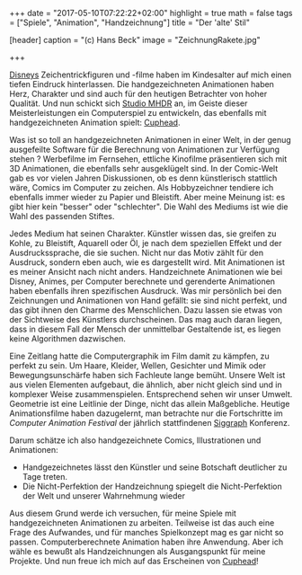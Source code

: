 +++
date = "2017-05-10T07:22:22+02:00"
highlight = true
math = false
tags = ["Spiele", "Animation", "Handzeichnung"]
title = "Der 'alte' Stil"

[header]
  caption = "(c) Hans Beck"
  image = "ZeichnungRakete.jpg"

+++

[Disneys](http://disney.com) Zeichentrickfiguren und -filme haben im Kindesalter auf mich einen tiefen Eindruck hinterlassen. Die handgezeichneten Animationen haben Herz, Charakter und sind auch für den heutigen Betrachter von hoher Qualität. Und nun schickt sich [Studio MHDR](http://studiomdhr.com/) an, im Geiste dieser Meisterleistungen ein Computerspiel zu entwickeln, das ebenfalls mit handgezeichneten Animation spielt: [Cuphead](http://cupheadgame.com/).

Was ist so toll an handgezeichneten Animationen in einer Welt, in der genug ausgefeilte Software für die Berechnung von Animationen zur Verfügung stehen ? Werbefilme im Fernsehen, ettliche Kinofilme präsentieren sich mit 3D Animationen, die ebenfalls sehr ausgeklügelt sind. In der Comic-Welt gab es vor vielen Jahren Diskussionen, ob es denn künstlerisch stattlich wäre, Comics im Computer zu zeichen. Als Hobbyzeichner tendiere ich ebenfalls immer wieder zu Papier und Bleistift. Aber meine Meinung ist: es gibt hier kein "besser" oder "schlechter". Die Wahl des Mediums ist wie die Wahl des passenden Stiftes.

Jedes Medium hat seinen Charakter. Künstler wissen das, sie greifen zu Kohle, zu Bleistift, Aquarell oder Öl, je nach dem speziellen Effekt und der Ausdruckssprache, die sie suchen. Nicht nur das Motiv zählt für den Ausdruck, sondern eben auch, wie es dargestellt wird. Mit Animationen ist es meiner Ansicht nach nicht anders. Handzeichnete Animationen wie bei Disney, Animes, per Computer berechnete und gerenderte Animationen haben ebenfalls ihren spezifischen Ausdruck. Was mir persönlich bei den Zeichnungen und Animationen von Hand gefällt: sie sind nicht perfekt, und das gibt ihnen den Charme des Menschlichen. Dazu lassen sie etwas von der Sichtweise des Künstlers durchscheinen. Das mag auch daran liegen, dass in diesem Fall der Mensch der unmittelbar Gestaltende ist, es liegen keine Algorithmen dazwischen.

Eine Zeitlang hatte die Computergraphik im Film damit zu kämpfen, zu perfekt zu sein. Um Haare, Kleider, Wellen, Gesichter und Mimik oder Bewegungsunschärfe haben sich Fachleute lange bemüht. Unsere Welt ist aus vielen Elementen aufgebaut, die ähnlich, aber nicht gleich sind und in komplexer Weise zusammenspielen. Entsprechend sehen wir unser Umwelt. Geometrie ist eine Leitlinie der Dinge, nicht das allein Maßgebliche. Heutige Animationsfilme haben dazugelernt, man betrachte nur die Fortschritte im *Computer Animation Festival* der jährlich stattfindenen [Siggraph](http://siggraph.org) Konferenz.

Darum schätze ich also handgezeichnete Comics, Illustrationen und Animationen:

+  Handgezeichnetes lässt den Künstler und seine Botschaft deutlicher zu Tage treten.
+  Die Nicht-Perfektion der Handzeichnung spiegelt die Nicht-Perfektion der Welt und unserer Wahrnehmung wieder

Aus diesem Grund werde ich versuchen, für meine Spiele mit handgezeichneten Animationen zu arbeiten. Teilweise ist das auch eine Frage des Aufwandes, und für manches Spielkonzept mag es gar nicht so passen. Computerberechnete Animation haben ihre Anwendung. Aber ich wähle es bewußt als Handzeichnungen als Ausgangspunkt für meine Projekte. Und nun freue ich mich auf das Erscheinen von [Cuphead](http://cupheadgame.com/)!
